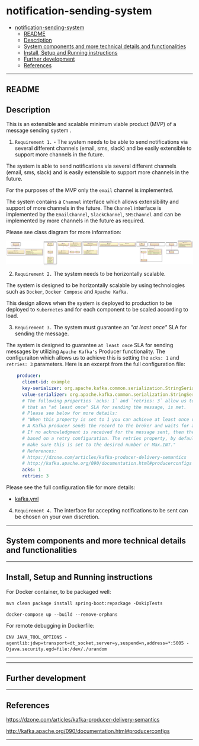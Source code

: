 # notification-sending-system

<!-- TOC -->

- [notification-sending-system](#notification-sending-system)
  - [README](#readme)
  - [Description](#description)
  - [System components and more technical details and functionalities](#system-components-and-more-technical-details-and-functionalities)
  - [Install, Setup and Running instructions](#install-setup-and-running-instructions)
  - [Further development](#further-development)
  - [References](#references)

<!-- /TOC -->

---

## README

## Description

This is an extensible and scalable minimum viable product (MVP) of a message sending system .

1. `Requirement 1.` -  The system needs to be able to send notifications via several different channels (email,
sms, slack) and be easily extensible to support more channels in the future.

The system is able to send notifications via several different channels (email, sms, slack) and is easily extensible to support more channels in the future.

For the purposes of the MVP only the `email` channel is implemented.

The system contains a `Channel` interface which allows extensibility and support of more channels in the future. 
The `Channel` interface is implemented by the `EmailChannel`, `SlackChannel`, `SMSChannel` and can be implemented by more channels in the future as required.

Please see class diagram for more information:

![Class Diagram 1](ClassDiag1.png)

2. `Requirement 2.` The system needs to be horizontally scalable.

The system is designed to be horizontally scalable by using technologies such as `Docker`, `Docker Compose` and `Apache Kafka`.

This design allows when the system is deployed to production to be deployed to `Kubernetes` and for each component to be scaled according to load.

3. `Requirement 3.` The system must guarantee an *"at least once"* SLA for sending the message.

The system is designed to guarantee `at least once` SLA for sending messages by utilizing `Apache Kafka's` Producer functionality.
The configuraiton which allows us to achieve this is setting the `acks: 1` and `retries: 3` parameters.
Here is an excerpt from the full configuration file:

```yml
    producer:
      client-id: example
      key-serializer: org.apache.kafka.common.serialization.StringSerializer
      value-serializer: org.apache.kafka.common.serialization.StringSerializer
      # The following properties `acks: 1` and `retries: 3` allow us to achieve the desired guarantee of the system,
      # that an "at least once" SLA for sending the message, is met.
      # Please see below for more details:
      # "When this property is set to 1 you can achieve at least once delivery semantics.
      # A Kafka producer sends the record to the broker and waits for a response from the broker.
      # If no acknowledgment is received for the message sent, then the producer will retry sending the messages
      # based on a retry configuration. The retries property, by default, is set to 0;
      # make sure this is set to the desired number or Max.INT."
      # References:
      # https://dzone.com/articles/kafka-producer-delivery-semantics
      # http://kafka.apache.org/090/documentation.html#producerconfigs
      acks: 1
      retries: 3
```

Please see the full configuration file for more details:

- [kafka.yml](src/main/resources/kafka.yml)

4. `Requirement 4.` The interface for accepting notifications to be sent can be chosen on your own discretion.



---

## System components and more technical details and functionalities

---

## Install, Setup and Running instructions

For Docker container, to be packaged well:
```shell
mvn clean package install spring-boot:repackage -DskipTests
```

```shell
docker-compose up --build --remove-orphans
```

For remote debugging in Dockerfile:

```shell
ENV JAVA_TOOL_OPTIONS -agentlib:jdwp=transport=dt_socket,server=y,suspend=n,address=*:5005 -Djava.security.egd=file:/dev/./urandom
```

---


---

## Further development

---

## References

<https://dzone.com/articles/kafka-producer-delivery-semantics>

<http://kafka.apache.org/090/documentation.html#producerconfigs>

---
